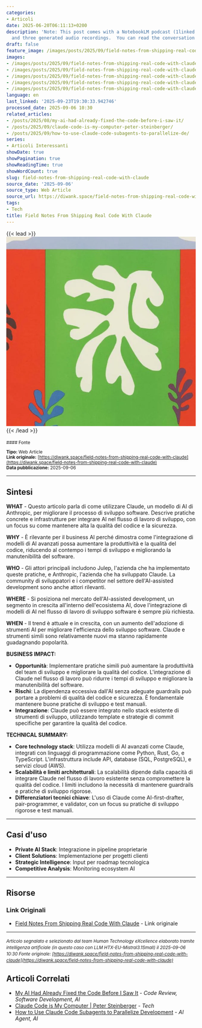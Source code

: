 ```yaml
---
categories:
- Articoli
date: 2025-06-20T06:11:13+0200
description: 'Note: This post comes with a NotebookLM podcast (1linked at the bottom),
  and three generated audio recordings.  You can read the conversation I had'
draft: false
feature_image: /images/posts/2025/09/field-notes-from-shipping-real-code-with-claude-featured.webp
images:
- /images/posts/2025/09/field-notes-from-shipping-real-code-with-claude-featured.webp
- /images/posts/2025/09/field-notes-from-shipping-real-code-with-claude-2.webp
- /images/posts/2025/09/field-notes-from-shipping-real-code-with-claude-3.webp
- /images/posts/2025/09/field-notes-from-shipping-real-code-with-claude-4.webp
- /images/posts/2025/09/field-notes-from-shipping-real-code-with-claude-5.webp
language: en
last_linked: '2025-09-23T19:30:33.942746'
processed_date: 2025-09-06 10:30
related_articles:
- /posts/2025/08/my-ai-had-already-fixed-the-code-before-i-saw-it/
- /posts/2025/09/claude-code-is-my-computer-peter-steinberger/
- /posts/2025/09/how-to-use-claude-code-subagents-to-parallelize-de/
series:
- Articoli Interessanti
showDate: true
showPagination: true
showReadingTime: true
showWordCount: true
slug: field-notes-from-shipping-real-code-with-claude
source_date: '2025-09-06'
source_type: Web Article
source_url: https://diwank.space/field-notes-from-shipping-real-code-with-claude
tags:
- Tech
title: Field Notes From Shipping Real Code With Claude
---
```


{{< lead >}}
![diwank's space  avatar](/images/posts/2025/09/field-notes-from-shipping-real-code-with-claude-featured.webp)
{{< /lead >}}

<small>
#### Fonte

**Tipo:** Web Article  
**Link originale:** [https://diwank.space/field-notes-from-shipping-real-code-with-claude](https://diwank.space/field-notes-from-shipping-real-code-with-claude)  
**Data pubblicazione:** 2025-09-06

</small>

---

## Sintesi

**WHAT** - Questo articolo parla di come utilizzare Claude, un modello di AI di Anthropic, per migliorare il processo di sviluppo software. Descrive pratiche concrete e infrastrutture per integrare AI nel flusso di lavoro di sviluppo, con un focus su come mantenere alta la qualità del codice e la sicurezza.

**WHY** - È rilevante per il business AI perché dimostra come l'integrazione di modelli di AI avanzati possa aumentare la produttività e la qualità del codice, riducendo al contempo i tempi di sviluppo e migliorando la manutenibilità del software.

**WHO** - Gli attori principali includono Julep, l'azienda che ha implementato queste pratiche, e Anthropic, l'azienda che ha sviluppato Claude. La community di sviluppatori e i competitor nel settore dell'AI-assisted development sono anche attori rilevanti.

**WHERE** - Si posiziona nel mercato dell'AI-assisted development, un segmento in crescita all'interno dell'ecosistema AI, dove l'integrazione di modelli di AI nel flusso di lavoro di sviluppo software è sempre più richiesta.

**WHEN** - Il trend è attuale e in crescita, con un aumento dell'adozione di strumenti AI per migliorare l'efficienza dello sviluppo software. Claude e strumenti simili sono relativamente nuovi ma stanno rapidamente guadagnando popolarità.

**BUSINESS IMPACT:**
- **Opportunità**: Implementare pratiche simili può aumentare la produttività del team di sviluppo e migliorare la qualità del codice. L'integrazione di Claude nel flusso di lavoro può ridurre i tempi di sviluppo e migliorare la manutenibilità del software.
- **Rischi**: La dipendenza eccessiva dall'AI senza adeguate guardrails può portare a problemi di qualità del codice e sicurezza. È fondamentale mantenere buone pratiche di sviluppo e test manuali.
- **Integrazione**: Claude può essere integrato nello stack esistente di strumenti di sviluppo, utilizzando template e strategie di commit specifiche per garantire la qualità del codice.

**TECHNICAL SUMMARY:**
- **Core technology stack**: Utilizza modelli di AI avanzati come Claude, integrati con linguaggi di programmazione come Python, Rust, Go, e TypeScript. L'infrastruttura include API, database (SQL, PostgreSQL), e servizi cloud (AWS).
- **Scalabilità e limiti architetturali**: La scalabilità dipende dalla capacità di integrare Claude nel flusso di lavoro esistente senza compromettere la qualità del codice. I limiti includono la necessità di mantenere guardrails e pratiche di sviluppo rigorose.
- **Differenziatori tecnici chiave**: L'uso di Claude come AI-first-drafter, pair-programmer, e validator, con un focus su pratiche di sviluppo rigorose e test manuali.

---

## Casi d'uso

- **Private AI Stack**: Integrazione in pipeline proprietarie
- **Client Solutions**: Implementazione per progetti clienti
- **Strategic Intelligence**: Input per roadmap tecnologica
- **Competitive Analysis**: Monitoring ecosystem AI

---



## Risorse

### Link Originali
- [Field Notes From Shipping Real Code With Claude](https://diwank.space/field-notes-from-shipping-real-code-with-claude) - Link originale


---

*<small>Articolo segnalato e selezionato dal team Human Technology eXcellence elaborato tramite intelligenza artificiale (in questo caso con LLM HTX-EU-Mistral3.1Small) il 2025-09-06 10:30
Fonte originale: [https://diwank.space/field-notes-from-shipping-real-code-with-claude](https://diwank.space/field-notes-from-shipping-real-code-with-claude)</small>*

## Articoli Correlati

- [My AI Had Already Fixed the Code Before I Saw It](/posts/2025/08/my-ai-had-already-fixed-the-code-before-i-saw-it/) - *Code Review, Software Development, AI*
- [Claude Code is My Computer | Peter Steinberger](/posts/2025/09/claude-code-is-my-computer-peter-steinberger/) - *Tech*
- [How to Use Claude Code Subagents to Parallelize Development](/posts/2025/09/how-to-use-claude-code-subagents-to-parallelize-de/) - *AI Agent, AI*